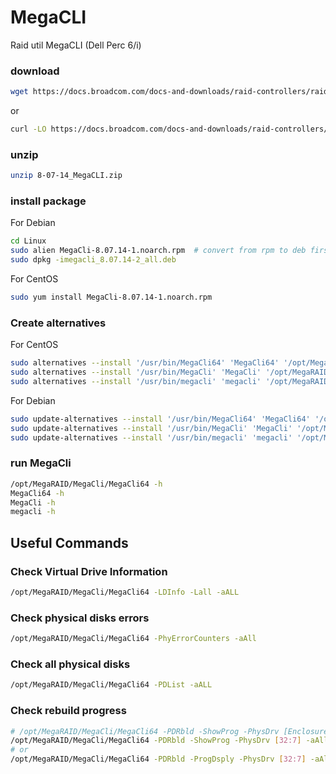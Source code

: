 # MegaCLI
Raid util MegaCLI (Dell Perc 6/i)

### download

```bash
wget https://docs.broadcom.com/docs-and-downloads/raid-controllers/raid-controllers-common-files/8-07-14_MegaCLI.zip
```

or

```bash
curl -LO https://docs.broadcom.com/docs-and-downloads/raid-controllers/raid-controllers-common-files/8-07-14_MegaCLI.zip
```

### unzip

```bash
unzip 8-07-14_MegaCLI.zip
```

### install package

For Debian

```bash
cd Linux
sudo alien MegaCli-8.07.14-1.noarch.rpm  # convert from rpm to deb first
sudo dpkg -imegacli_8.07.14-2_all.deb
```

For CentOS

```bash
sudo yum install MegaCli-8.07.14-1.noarch.rpm
```

### Create alternatives

For CentOS

```bash
sudo alternatives --install '/usr/bin/MegaCli64' 'MegaCli64' '/opt/MegaRAID/MegaCli/MegaCli64' 1
sudo alternatives --install '/usr/bin/MegaCli' 'MegaCli' '/opt/MegaRAID/MegaCli/MegaCli64' 1
sudo alternatives --install '/usr/bin/megacli' 'megacli' '/opt/MegaRAID/MegaCli/MegaCli64' 1
```

For Debian

```bash
sudo update-alternatives --install '/usr/bin/MegaCli64' 'MegaCli64' '/opt/MegaRAID/MegaCli/MegaCli64' 1
sudo update-alternatives --install '/usr/bin/MegaCli' 'MegaCli' '/opt/MegaRAID/MegaCli/MegaCli64' 1
sudo update-alternatives --install '/usr/bin/megacli' 'megacli' '/opt/MegaRAID/MegaCli/MegaCli64' 1
```

### run MegaCli

```bash
/opt/MegaRAID/MegaCli/MegaCli64 -h
MegaCli64 -h
MegaCli -h
megacli -h
```

## Useful Commands

### Check Virtual Drive Information
```bash
/opt/MegaRAID/MegaCli/MegaCli64 -LDInfo -Lall -aALL
```

### Check physical disks errors
```bash
/opt/MegaRAID/MegaCli/MegaCli64 -PhyErrorCounters -aAll
```

### Check all physical disks
```bash
/opt/MegaRAID/MegaCli/MegaCli64 -PDList -aALL
```

### Check rebuild progress
```bash
# /opt/MegaRAID/MegaCli/MegaCli64 -PDRbld -ShowProg -PhysDrv [Enclosure Device ID:Slot Number] -aAll
/opt/MegaRAID/MegaCli/MegaCli64 -PDRbld -ShowProg -PhysDrv [32:7] -aAll
# or
/opt/MegaRAID/MegaCli/MegaCli64 -PDRbld -ProgDsply -PhysDrv [32:7] -aAll
```
